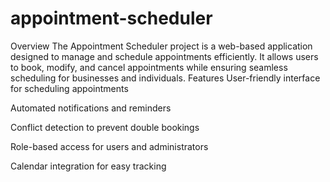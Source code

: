 # appointment-scheduler
Overview
The Appointment Scheduler project is a web-based application designed to manage and schedule appointments efficiently. It allows users to book, modify, and cancel appointments while ensuring seamless scheduling for businesses and individuals.
Features
User-friendly interface for scheduling appointments

Automated notifications and reminders

Conflict detection to prevent double bookings

Role-based access for users and administrators

Calendar integration for easy tracking

